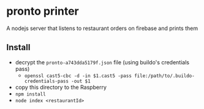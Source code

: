 # pronto printer
A nodejs server that listens to restaurant orders on firebase and prints them

## Install
- decrypt the `pronto-a743dda5179f.json` file (using buildo's credentials pass)
  - `openssl cast5-cbc -d -in $1.cast5 -pass file:/path/to/.buildo-credentials-pass -out $1`
- copy this directory to the Raspberry
- `npm install`
- `node index <restaurantId>`
